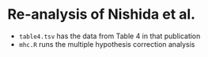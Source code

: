 # Re-analysis of Nishida et al.

- `table4.tsv` has the data from Table 4 in that publication
- `mhc.R` runs the multiple hypothesis correction analysis
